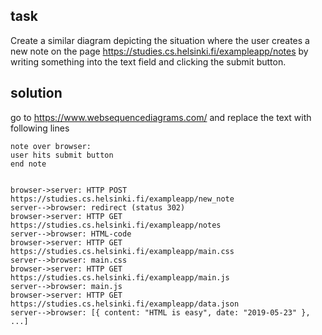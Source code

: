 
## task

Create a similar diagram depicting the situation where the user creates a new note on the page https://studies.cs.helsinki.fi/exampleapp/notes by writing something into the text field and clicking the submit button.


## solution

go to https://www.websequencediagrams.com/ and replace the text with following lines

```
note over browser:
user hits submit button
end note


browser->server: HTTP POST https://studies.cs.helsinki.fi/exampleapp/new_note
server-->browser: redirect (status 302)
browser->server: HTTP GET https://studies.cs.helsinki.fi/exampleapp/notes
server-->browser: HTML-code
browser->server: HTTP GET https://studies.cs.helsinki.fi/exampleapp/main.css
server-->browser: main.css
browser->server: HTTP GET https://studies.cs.helsinki.fi/exampleapp/main.js
server-->browser: main.js
browser->server: HTTP GET https://studies.cs.helsinki.fi/exampleapp/data.json
server-->browser: [{ content: "HTML is easy", date: "2019-05-23" }, ...]
```
